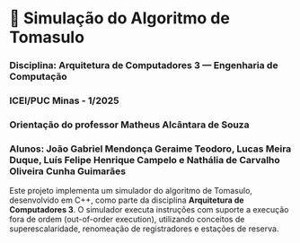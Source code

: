 # 🔧 Simulação do Algoritmo de Tomasulo  
### Disciplina: Arquitetura de Computadores 3 — Engenharia de Computação
### ICEI/PUC Minas - 1/2025
### Orientação do professor Matheus Alcântara de Souza
### Alunos: João Gabriel Mendonça Geraime Teodoro, Lucas Meira Duque, Luís Felipe Henrique Campelo e Nathália de Carvalho Oliveira Cunha Guimarães

Este projeto implementa um simulador do algoritmo de Tomasulo, desenvolvido em C++, como parte da disciplina **Arquitetura de Computadores 3**. O simulador executa instruções com suporte a execução fora de ordem (out-of-order execution), utilizando conceitos de superescalaridade, renomeação de registradores e estações de reserva.
